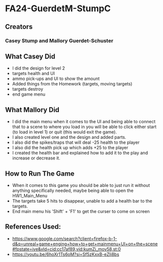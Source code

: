# FA24-GuerdetM-StumpC

## Creators
### Casey Stump and Mallory Guerdet-Schuster

## What Casey Did
* I did the design for level 2
* targets health and UI
* ammo pick-ups and UI to show the amount
* Added things from the Homework (targets, moving targets)
* targets destroy
* end game menu

## What Mallory Did
* I did the main menu when it comes to the UI and being able to connect that to a scene to where you load in you will be able to click either start (to load in level 1) or quit (this would exit the game).
* I also created level one and the design and added parts.
* I also did the spikes/traps that will deal -25 health to the player
* I also did the health pick up which adds +25 to the player
* I created the health bar and explained how to add it to the play and increase or decrease it.

  
## How to Run The Game
* When it comes to this game you should be able to just run it without anything specifically needed, maybe being able to open the HW1_Main_Menu
* The targets take 5 hits to disappear, unable to add a health bar to the targets.
* End main menu his 'Shift' +  'F1' to get the curser to come on screen

## References Used:
* https://www.google.com/search?client=firefox-b-1-d&q=unreal+game+enging+how+to+get+mainmenu+UI+on+the+scene#fpstate=ive&vld=cid:cc17af89,vid:kumZj_mov58,st:0
* https://youtu.be/6hoXr1Ts6oM?si=Sf5zKxxB-eZIi8bs
